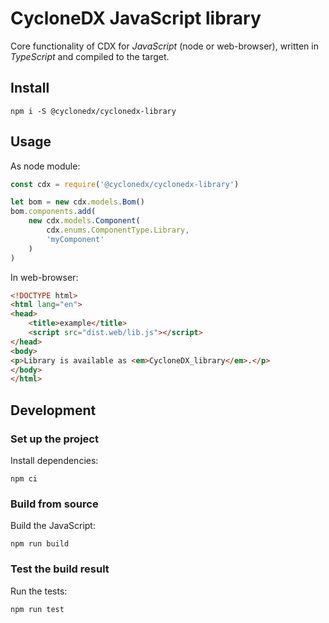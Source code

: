 # CycloneDX JavaScript library

Core functionality of CDX for _JavaScript_ (node or web-browser),
written in _TypeScript_ and compiled to the target.

## Install 

```shell
npm i -S @cyclonedx/cyclonedx-library
```

## Usage

As node module:
```javascript
const cdx = require('@cyclonedx/cyclonedx-library')

let bom = new cdx.models.Bom()
bom.components.add(
    new cdx.models.Component(
        cdx.enums.ComponentType.Library, 
        'myComponent'
    )
)
```

In web-browser:
```html
<!DOCTYPE html>
<html lang="en">
<head>
    <title>example</title>
    <script src="dist.web/lib.js"></script>
</head>
<body>
<p>Library is available as <em>CycloneDX_library</em>.</p>
</body>
</html>
```

## Development

### Set up the project

Install dependencies:
```shell
npm ci
```

### Build from source

Build the JavaScript:
```shell
npm run build
```

### Test the build result

Run the tests:
```shell
npm run test
```
